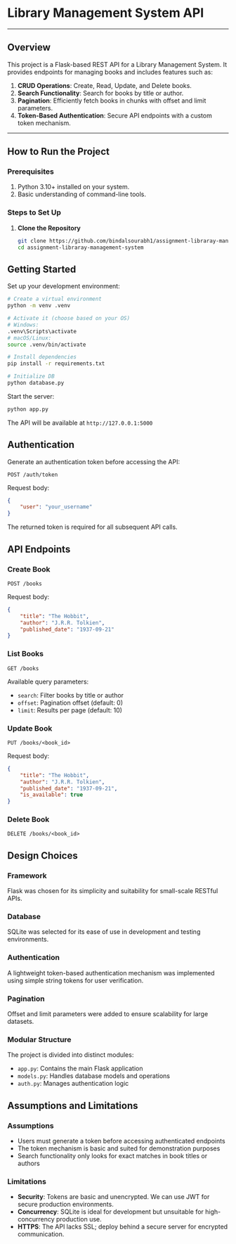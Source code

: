 # Library Management System API

---

## Overview

This project is a Flask-based REST API for a Library Management System. It provides endpoints for managing books and includes features such as:  
1. **CRUD Operations**: Create, Read, Update, and Delete books.  
2. **Search Functionality**: Search for books by title or author.  
3. **Pagination**: Efficiently fetch books in chunks with offset and limit parameters.  
4. **Token-Based Authentication**: Secure API endpoints with a custom token mechanism.

---

## How to Run the Project

### Prerequisites
1. Python 3.10+ installed on your system.
2. Basic understanding of command-line tools.

### Steps to Set Up
1. **Clone the Repository**  
   ```bash
   git clone https://github.com/bindalsourabh1/assignment-libraray-management-system.git
   cd assignment-libraray-management-system

## Getting Started

Set up your development environment:

```bash
# Create a virtual environment
python -m venv .venv

# Activate it (choose based on your OS)
# Windows:
.venv\Scripts\activate
# macOS/Linux:
source .venv/bin/activate

# Install dependencies
pip install -r requirements.txt

# Initialize DB
python database.py
```

Start the server:
```bash
python app.py
```

The API will be available at `http://127.0.0.1:5000`

## Authentication 

Generate an authentication token before accessing the API:

```http
POST /auth/token
```
Request body:
```json
{
    "user": "your_username"
}
```

The returned token is required for all subsequent API calls.

## API Endpoints

### Create Book
```http
POST /books
```

Request body:
```json
{
    "title": "The Hobbit",
    "author": "J.R.R. Tolkien",
    "published_date": "1937-09-21"
}
```

### List Books
```http
GET /books
```

Available query parameters:
- `search`: Filter books by title or author
- `offset`: Pagination offset (default: 0)
- `limit`: Results per page (default: 10)

### Update Book
```http
PUT /books/<book_id>
```

Request body:
```json
{
    "title": "The Hobbit",
    "author": "J.R.R. Tolkien",
    "published_date": "1937-09-21",
    "is_available": true
}
```

### Delete Book
```http
DELETE /books/<book_id>
```

## Design Choices

### Framework
Flask was chosen for its simplicity and suitability for small-scale RESTful APIs.

### Database
SQLite was selected for its ease of use in development and testing environments.

### Authentication
A lightweight token-based authentication mechanism was implemented using simple string tokens for user verification.

### Pagination
Offset and limit parameters were added to ensure scalability for large datasets.

### Modular Structure
The project is divided into distinct modules:
- `app.py`: Contains the main Flask application
- `models.py`: Handles database models and operations
- `auth.py`: Manages authentication logic

## Assumptions and Limitations

### Assumptions
- Users must generate a token before accessing authenticated endpoints
- The token mechanism is basic and suited for demonstration purposes
- Search functionality only looks for exact matches in book titles or authors

### Limitations
- **Security**: Tokens are basic and unencrypted. We can use JWT for secure production environments.
- **Concurrency**: SQLite is ideal for development but unsuitable for high-concurrency production use.
- **HTTPS**: The API lacks SSL; deploy behind a secure server for encrypted communication.